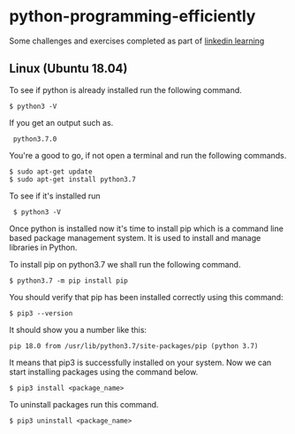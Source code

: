 # python-programming-efficiently
Some challenges and exercises completed as part of [linkedin learning](https://www.linkedin.com/learning/python-programming-efficiently)

## Linux (Ubuntu 18.04)
To see if python is already installed run the following command.
    
    $ python3 -V
If you get an output such as.
     
     python3.7.0
     
You're a good to go, if not open a terminal and run the following commands.
    
    $ sudo apt-get update
    $ sudo apt-get install python3.7
    
To see if it's installed run

     $ python3 -V

Once python is installed now it's time to install pip which is a command line based package management system. It is used to install and manage libraries in Python.

To install pip on python3.7 we shall run the following command.

    $ python3.7 -m pip install pip
    
You should verify that pip has been installed correctly using this command:

    $ pip3 --version
    
It should show you a number like this:

    pip 18.0 from /usr/lib/python3.7/site-packages/pip (python 3.7)
    
It means that pip3 is successfully installed on your system. Now we can start installing packages using the command below.

    $ pip3 install <package_name>
    
To uninstall packages run this command.

    $ pip3 uninstall <package_name>


